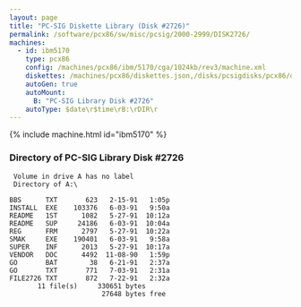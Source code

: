 ```yaml
---
layout: page
title: "PC-SIG Diskette Library (Disk #2726)"
permalink: /software/pcx86/sw/misc/pcsig/2000-2999/DISK2726/
machines:
  - id: ibm5170
    type: pcx86
    config: /machines/pcx86/ibm/5170/cga/1024kb/rev3/machine.xml
    diskettes: /machines/pcx86/diskettes.json,/disks/pcsigdisks/pcx86/diskettes.json
    autoGen: true
    autoMount:
      B: "PC-SIG Library Disk #2726"
    autoType: $date\r$time\rB:\rDIR\r
---
```


{% include machine.html id="ibm5170" %}

### Directory of PC-SIG Library Disk #2726

     Volume in drive A has no label
     Directory of A:\

    BBS      TXT       623   2-15-91   1:05p
    INSTALL  EXE    103376   6-03-91   9:50a
    README   1ST      1082   5-27-91  10:12a
    README   SUP     24186   6-03-91  10:04a
    REG      FRM      2797   5-27-91  10:22a
    SMAK     EXE    190401   6-03-91   9:58a
    SUPER    INF      2013   5-27-91  10:17a
    VENDOR   DOC      4492  11-08-90   1:59p
    GO       BAT        38   6-21-91   2:37a
    GO       TXT       771   7-03-91   2:31a
    FILE2726 TXT       872   7-22-91   2:32a
           11 file(s)     330651 bytes
                           27648 bytes free
